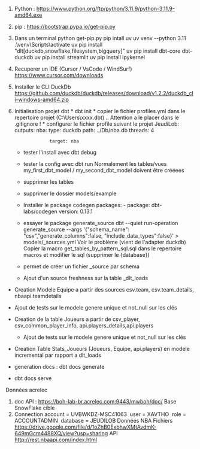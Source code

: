 

  1. Python : https://www.python.org/ftp/python/3.11.9/python-3.11.9-amd64.exe
  2. pip : https://bootstrap.pypa.io/get-pip.py
  3. Dans un terminal
             python get-pip.py
             pip intall uv
             uv venv --python 3.11
             .\venv\Scripts\activate
             uv pip install "dlt[duckdb,snowflake,filesystem,bigquery]"
             uv pip install dbt-core dbt-duckdb
             uv pip install streamlit
             uv pip install ipykernel
  4. Recuperer un IDE (Cursor / VsCode / WindSurf)
             https://www.cursor.com/downloads
  5. Installer le CLI DuckDb
             https://github.com/duckdb/duckdb/releases/download/v1.2.2/duckdb_cli-windows-amd64.zip


6. Initialisation projet dbt
        * dbt init
        * copier le fichier profiles.yml dans le repertoire projet (C:\Users\xxxx\.dbt) .. Attention a le placer dans le .gitignore !
        * configurer le fichier profile suivant le projet
                 JeudiLob:
                      outputs:
                        nba:
                          type: duckdb
                          path: ../Db/nba.db
                          threads: 4

                    target: nba
    * tester l'install avec dbt debug
    * tester la config avec dbt run
          Normalement les tables/vues my_first_dbt_model / my_second_dbt_model doivent être crééees
    * supprimer les tables 
    * supprimer le dossier models/example
  
    * Installer le package codegen
            packages:
              - package: dbt-labs/codegen
                version: 0.13.1

   * essayer le package generate_source
              dbt --quiet run-operation generate_source --args '{"schema_name": "csv","generate_columns":false, "include_data_types":false}' > models/_sources.yml
              Voir le problème (vient de l'adapter duckdb)
              Copier la macro get_tables_by_pattern_sql.sql dans le repertoire macros et modifier le sql (supprimer le {database})

   * permet de créer un fichier _source par schema
   * Ajout d'un source freshness sur la table _dlt_loads

  * Creation Modele Equipe a partir des sources csv.team, csv.team_details, nbaapi.teamdetails
  * Ajout de tests sur le modele genere
          unique et not_null sur les clés
 * Creation de la table Joueurs a partir de csv_player, csv_common_player_info, api.players_details,api.players
    * Ajout de tests sur le modele genere
          unique et not_null sur les clés
* Creation Table Stats_Joueurs (Joueurs, Equipe, api.players) en modele incremental par rapport a dlt_loads

* generation docs : dbt docs generate
* dbt docs serve
   
Données acrelec
  1. doc API : https://boh-lab-br.acrelec.com:9443/mwboh/doc/
Base  SnowFlake cible
  2. Connection
        account = UVBWKDZ-MSC41063 
        user = XAVTHO 
        role = ACCOUNTADMIN 
        database = JEUDILOB
Données NBA
  Fichiers
        https://drive.google.com/file/d/1oZhB0ExbhwXMtAvdmK-649mGcm4488XQ/view?usp=sharing
  API    
        http://rest.nbaapi.com/index.html
    

